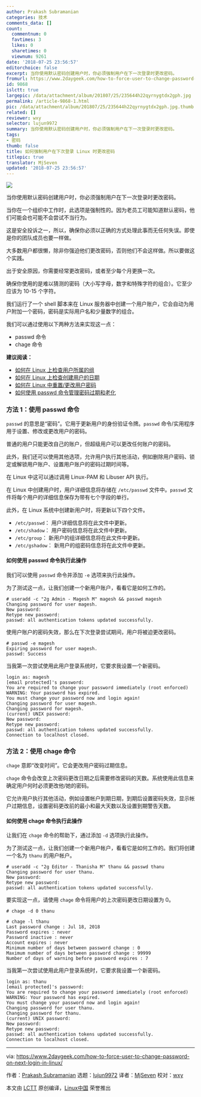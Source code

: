 ```yaml
---
author: Prakash Subramanian
categories: 技术
comments_data: []
count:
  commentnum: 0
  favtimes: 3
  likes: 0
  sharetimes: 0
  viewnum: 9261
date: '2018-07-25 23:56:57'
editorchoice: false
excerpt: 当你使用默认密码创建用户时，你必须强制用户在下一次登录时更改密码。
fromurl: https://www.2daygeek.com/how-to-force-user-to-change-password-on-next-login-in-linux/
id: 9868
islctt: true
largepic: /data/attachment/album/201807/25/235644h22qyrnygtdx2gph.jpg
permalink: /article-9868-1.html
pic: /data/attachment/album/201807/25/235644h22qyrnygtdx2gph.jpg.thumb.jpg
related: []
reviewer: wxy
selector: lujun9972
summary: 当你使用默认密码创建用户时，你必须强制用户在下一次登录时更改密码。
tags:
- 密码
thumb: false
title: 如何强制用户在下次登录 Linux 时更改密码
titlepic: true
translator: MjSeven
updated: '2018-07-25 23:56:57'
---
```


![](/data/attachment/album/201807/25/235644h22qyrnygtdx2gph.jpg)


当你使用默认密码创建用户时，你必须强制用户在下一次登录时更改密码。


当你在一个组织中工作时，此选项是强制性的。因为老员工可能知道默认密码，他们可能会也可能不会尝试不当行为。


这是安全投诉之一，所以，确保你必须以正确的方式处理此事而无任何失误。即使是你的团队成员也要一样做。


大多数用户都很懒，除非你强迫他们更改密码，否则他们不会这样做。所以要做这个实践。


出于安全原因，你需要经常更改密码，或者至少每个月更换一次。


确保你使用的是难以猜测的密码（大小写字母，数字和特殊字符的组合）。它至少应该为 10-15 个字符。


我们运行了一个 shell 脚本来在 Linux 服务器中创建一个用户账户，它会自动为用户附加一个密码，密码是实际用户名和少量数字的组合。


我们可以通过使用以下两种方法来实现这一点：


* passwd 命令
* chage 命令


**建议阅读：**


* [如何在 Linux 上检查用户所属的组](https://www.2daygeek.com/how-to-check-which-groups-a-user-belongs-to-on-linux/)
* [如何在 Linux 上检查创建用户的日期](https://www.2daygeek.com/how-to-check-user-created-date-on-linux/)
* [如何在 Linux 中重置/更改用户密码](https://www.2daygeek.com/passwd-command-examples/)
* [如何使用 passwd 命令管理密码过期和老化](https://www.2daygeek.com/passwd-command-examples-part-l/)


### 方法 1：使用 passwd 命令


`passwd` 的意思是“密码”。它用于更新用户的身份验证令牌。`passwd` 命令/实用程序用于设置、修改或更改用户的密码。


普通的用户只能更改自己的账户，但超级用户可以更改任何账户的密码。


此外，我们还可以使用其他选项，允许用户执行其他活动，例如删除用户密码、锁定或解锁用户账户、设置用户账户的密码过期时间等。


在 Linux 中这可以通过调用 Linux-PAM 和 Libuser API 执行。


在 Linux 中创建用户时，用户详细信息将存储在 `/etc/passwd` 文件中。`passwd` 文件将每个用户的详细信息保存为带有七个字段的单行。


此外，在 Linux 系统中创建新用户时，将更新以下四个文件。


* `/etc/passwd`： 用户详细信息将在此文件中更新。
* `/etc/shadow`： 用户密码信息将在此文件中更新。
* `/etc/group`： 新用户的组详细信息将在此文件中更新。
* `/etc/gshadow`： 新用户的组密码信息将在此文件中更新。


#### 如何使用 passwd 命令执行此操作


我们可以使用 `passwd` 命令并添加 `-e` 选项来执行此操作。


为了测试这一点，让我们创建一个新用户账户，看看它是如何工作的。



```
# useradd -c "2g Admin - Magesh M" magesh && passwd magesh
Changing password for user magesh.
New password:
Retype new password:
passwd: all authentication tokens updated successfully.

```

使用户账户的密码失效，那么在下次登录尝试期间，用户将被迫更改密码。



```
# passwd -e magesh
Expiring password for user magesh.
passwd: Success

```

当我第一次尝试使用此用户登录系统时，它要求我设置一个新密码。



```
login as: magesh
[email protected]'s password:
You are required to change your password immediately (root enforced)
WARNING: Your password has expired.
You must change your password now and login again!
Changing password for user magesh.
Changing password for magesh.
(current) UNIX password:
New password:
Retype new password:
passwd: all authentication tokens updated successfully.
Connection to localhost closed.

```

### 方法 2：使用 chage 命令


`chage` 意即“改变时间”。它会更改用户密码过期信息。


`chage` 命令会改变上次密码更改日期之后需要修改密码的天数。系统使用此信息来确定用户何时必须更改他/她的密码。


它允许用户执行其他活动，例如设置帐户到期日期，到期后设置密码失效，显示帐户过期信息，设置密码更改前的最小和最大天数以及设置到期警告天数。


#### 如何使用 chage 命令执行此操作


让我们在 `chage` 命令的帮助下，通过添加 `-d` 选项执行此操作。


为了测试这一点，让我们创建一个新用户帐户，看看它是如何工作的。我们将创建一个名为 `thanu` 的用户帐户。



```
# useradd -c "2g Editor - Thanisha M" thanu && passwd thanu
Changing password for user thanu.
New password:
Retype new password:
passwd: all authentication tokens updated successfully.

```

要实现这一点，请使用 `chage` 命令将用户的上次密码更改日期设置为 0。



```
# chage -d 0 thanu

# chage -l thanu
Last password change : Jul 18, 2018
Password expires : never
Password inactive : never
Account expires : never
Minimum number of days between password change : 0
Maximum number of days between password change : 99999
Number of days of warning before password expires : 7

```

当我第一次尝试使用此用户登录系统时，它要求我设置一个新密码。



```
login as: thanu
[email protected]'s password:
You are required to change your password immediately (root enforced)
WARNING: Your password has expired.
You must change your password now and login again!
Changing password for user thanu.
Changing password for thanu.
(current) UNIX password:
New password:
Retype new password:
passwd: all authentication tokens updated successfully.
Connection to localhost closed.

```



---


via: <https://www.2daygeek.com/how-to-force-user-to-change-password-on-next-login-in-linux/>


作者：[Prakash Subramanian](https://www.2daygeek.com/author/prakash/) 选题：[lujun9972](https://github.com/lujun9972) 译者：[MjSeven](https://github.com/MjSeven) 校对：[wxy](https://github.com/wxy)


本文由 [LCTT](https://github.com/LCTT/TranslateProject) 原创编译，[Linux中国](https://linux.cn/) 荣誉推出